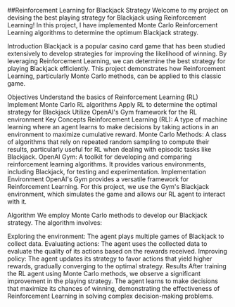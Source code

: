 ##Reinforcement Learning for Blackjack Strategy
Welcome to my project on devising the best playing strategy for Blackjack using Reinforcement Learning! In this project, I have implemented Monte Carlo Reinforcement Learning algorithms to determine the optimum Blackjack strategy.

Introduction
Blackjack is a popular casino card game that has been studied extensively to develop strategies for improving the likelihood of winning. By leveraging Reinforcement Learning, we can determine the best strategy for playing Blackjack efficiently. This project demonstrates how Reinforcement Learning, particularly Monte Carlo methods, can be applied to this classic game.

Objectives
Understand the basics of Reinforcement Learning (RL)
Implement Monte Carlo RL algorithms
Apply RL to determine the optimal strategy for Blackjack
Utilize OpenAI's Gym framework for the RL environment
Key Concepts
Reinforcement Learning (RL): A type of machine learning where an agent learns to make decisions by taking actions in an environment to maximize cumulative reward.
Monte Carlo Methods: A class of algorithms that rely on repeated random sampling to compute their results, particularly useful for RL when dealing with episodic tasks like Blackjack.
OpenAI Gym: A toolkit for developing and comparing reinforcement learning algorithms. It provides various environments, including Blackjack, for testing and experimentation.
Implementation
Environment
OpenAI's Gym provides a versatile framework for Reinforcement Learning. For this project, we use the Gym's Blackjack environment, which simulates the game and allows our RL agent to interact with it.

Algorithm
We employ Monte Carlo methods to develop our Blackjack strategy. The algorithm involves:

Exploring the environment: The agent plays multiple games of Blackjack to collect data.
Evaluating actions: The agent uses the collected data to evaluate the quality of its actions based on the rewards received.
Improving policy: The agent updates its strategy to favor actions that yield higher rewards, gradually converging to the optimal strategy.
Results
After training the RL agent using Monte Carlo methods, we observe a significant improvement in the playing strategy. The agent learns to make decisions that maximize its chances of winning, demonstrating the effectiveness of Reinforcement Learning in solving complex decision-making problems.

